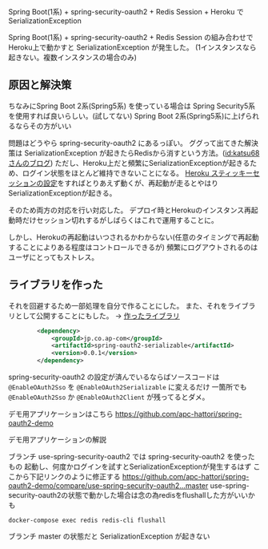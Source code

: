 Spring Boot(1系) + spring-security-oauth2 + Redis Session + Heroku で SerializationException 

Spring Boot(1系) + spring-security-oauth2 + Redis Session の組み合わせで Heroku上で動かすと SerializationException が発生した。
(1インスタンスなら起きない。複数インスタンスの場合のみ)

## 原因と解決策

ちなみにSpring Boot 2系(Spring5系) を使っている場合は Spring Security5系 を使用すれば良いらしい。(試してない)
Spring Boot 2系(Spring5系)に上げられるならその方がいい

問題はどうやら spring-security-oauth2 にあるっぽい。
ググって出てきた解決策は SerializationException が起きたらRedisから消すという方法。([id:katsu68 さんのブログ](http://katsu-tech.hatenablog.com/entry/2017/10/18/220901))
ただし、Heroku上だと頻繁にSerializationExceptionが起きるため、ログイン状態をほとんど維持できないことになる。
[Heroku スティッキーセッションの設定](https://devcenter.heroku.com/articles/session-affinity)をすればとりあえず動くが、再起動が走るとやはりSerializationExceptionが起きる。

そのため両方の対応を行い対応した。
デプロイ時とHerokuのインスタンス再起動時だけセッション切れするがしばらくはこれで運用することに。

しかし、Herokuの再起動はいつされるかわからない(任意のタイミングで再起動することによりある程度はコントロールできるが)
頻繁にログアウトされるのはユーザにとってもストレス。

## ライブラリを作った

それを回避するため一部処理を自分で作ることにした。
また、それをライブラリとして公開することにもした。 -> [作ったライブラリ](https://github.com/ap-com/spring-oauth2-serializable)

```xml
		<dependency>
			<groupId>jp.co.ap-com</groupId>
			<artifactId>spring-oauth2-serializable</artifactId>
			<version>0.0.1</version>
		</dependency>
```

spring-security-oauth2 の設定が済んでいるならばソースコードは`@EnableOAuth2Sso` を `@EnableOAuth2Serializable` に変えるだけ
一箇所でも `@EnableOAuth2Sso` か `@EnableOAuth2Client` が残ってるとダメ。

デモ用アプリケーションはこちら
https://github.com/apc-hattori/spring-oauth2-demo

デモ用アプリケーションの解説

ブランチ use-spring-security-oauth2 では spring-security-oauth2 を使ったもの
起動し、何度かログインを試すとSerializationExceptionが発生するはず
ここから下記リンクのように修正する
https://github.com/apc-hattori/spring-oauth2-demo/compare/use-spring-security-oauth2...master
use-spring-security-oauth2の状態で動かした場合は念の為redisをflushallした方がいいかも
```
docker-compose exec redis redis-cli flushall
```
ブランチ master の状態だと SerializationException が起きない 
